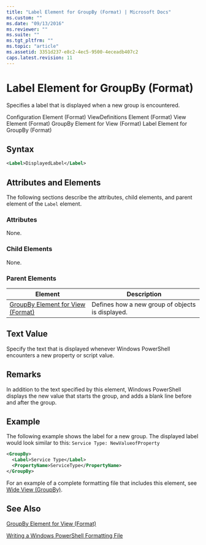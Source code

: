 ```yaml
---
title: "Label Element for GroupBy (Format) | Microsoft Docs"
ms.custom: ""
ms.date: "09/13/2016"
ms.reviewer: ""
ms.suite: ""
ms.tgt_pltfrm: ""
ms.topic: "article"
ms.assetid: 3351d237-e8c2-4ec5-9500-4eceadb407c2
caps.latest.revision: 11
---
```

# Label Element for GroupBy (Format)

Specifies a label that is displayed when a new group is encountered.

Configuration Element (Format)
ViewDefinitions Element (Format)
View Element (Format)
GroupBy Element for View (Format)
Label Element for GroupBy (Format)

## Syntax

```xml
<Label>DisplayedLabel</Label>
```

## Attributes and Elements

The following sections describe the attributes, child elements, and parent element of the `Label` element.

### Attributes

None.

### Child Elements

None.

### Parent Elements

|Element|Description|
|-------------|-----------------|
|[GroupBy Element for View (Format)](./groupby-element-for-view-format.md)|Defines how a new group of objects is displayed.|

## Text Value

Specify the text that is displayed whenever Windows PowerShell encounters a new property or script value.

## Remarks

In addition to the text specified by this element, Windows PowerShell displays the new value that starts the group, and adds a blank line before and after the group.

## Example

The following example shows the label for a new group. The displayed label would look similar to this: `Service Type: NewValueofProperty`

```xml
<GroupBy>
  <Label>Service Type</Label>
  <PropertyName>ServiceType</PropertyName>
</GroupBy>
```

For an example of a complete formatting file that includes this element, see [Wide View (GroupBy)](./wide-view-groupby.md).

## See Also

[GroupBy Element for View (Format)](./groupby-element-for-view-format.md)

[Writing a Windows PowerShell Formatting File](./writing-a-windows-powershell-formatting-file.md)
